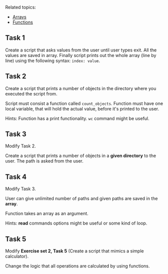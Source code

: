 Related topics:

- [Arrays](https://ttc2060.pages.labranet.jamk.fi/Shell/06.-Arrays/)
- [Functions](https://ttc2060.pages.labranet.jamk.fi/Shell/07.-Functions/)


## Task 1
Create a script that asks values from the user until user types exit. All the values are saved in array. Finally script prints out the whole array (line by line) using the following syntax: `index: value`.


## Task 2
Create a script that prints a number of objects in the directory where you executed the script from.

Script must consist a function called `count_objects`. Function must have one local variable, that will hold the actual value, before it's printed to the user.

Hints: Function has a print functionality. `wc` command might be useful.


## Task 3
Modify Task 2.

Create a script that prints a number of objects in a **given directory** to the user. The path is asked from the user.


## Task 4
Modify Task 3.

User can give unlimited number of paths and given paths are saved in the **array**.

Function takes an array as an argument.

Hints: **read** commands options might be useful or some kind of loop.


## Task 5
Modify **Exercise set 2, Task 5** (Create a script that mimics a simple calculator).

Change the logic that all operations are calculated by using functions.